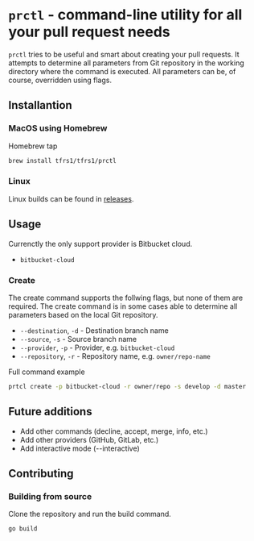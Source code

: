 # `prctl` - command-line utility for all your pull request needs

`prctl` tries to be useful and smart about creating your pull requests. It attempts to determine all parameters from Git repository in the working directory where the command is executed. All parameters can be, of course, overridden using flags.

## Installantion

### MacOS using Homebrew

Homebrew tap
```bash
brew install tfrs1/tfrs1/prctl
```

### Linux

Linux builds can be found in [releases](https://github.com/tfrs1/prctl/releases).

## Usage

Currenctly the only support provider is Bitbucket cloud.
- `bitbucket-cloud`


### Create

The create command supports the follwing flags, but none of them are required. The create command is in some cases able to determine all parameters based on the local Git repository.

- `--destination`, `-d` - Destination branch name
- `--source`, `-s` - Source branch name
- `--provider`, `-p` - Provider, e.g. `bitbucket-cloud`
- `--repository`, `-r` - Repository name, e.g. `owner/repo-name`

Full command example
```bash
prtcl create -p bitbucket-cloud -r owner/repo -s develop -d master
```

## Future additions

- Add other commands (decline, accept, merge, info, etc.)
- Add other providers (GitHub, GitLab, etc.)
- Add interactive mode (--interactive)


## Contributing

### Building from source

Clone the repository and run the build command.
```
go build
```
